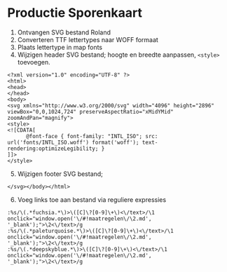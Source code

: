 # Productie Sporenkaart

1. Ontvangen SVG bestand Roland
2. Converteren TTF lettertypes naar WOFF formaat
3. Plaats lettertype in map fonts
4. Wijzigen header SVG bestand; hoogte en breedte aanpassen, `<style>` toevoegen.
```
<?xml version="1.0" encoding="UTF-8" ?>
<html>
<head>
</head>
<body>
<svg xmlns="http://www.w3.org/2000/svg" width="4096" height="2896" viewBox="0,0,1024,724" preserveAspectRatio="xMidYMid" zoomAndPan="magnify">
<style>
<![CDATA[
      @font-face { font-family: "INTL_ISO"; src: url('fonts/INTL_ISO.woff') format('woff'); text-rendering:optimizeLegibility; }
]]>
</style>
```
5. Wijzigen footer SVG bestand;
```
</svg></body></html>
```
6. Voeg links toe aan bestand via reguliere expressies
```
:%s/\(.*fuchsia.*\)>\([C]\?[0-9]\+\)<\/text>/\1 onclick="window.open('\/#!maatregelen\/\2.md', '_blank');">\2<\/text>/g
:%s/\(.*paleturquoise.*\)>\([C]\?[0-9]\+\)<\/text>/\1 onclick="window.open('\/#!maatregelen\/\2.md', '_blank');">\2<\/text>/g
:%s/\(.*deepskyblue.*\)>\([C]\?[0-9]\+\)<\/text>/\1 onclick="window.open('\/#!maatregelen\/\2.md', '_blank');">\2<\/text>/g
```
